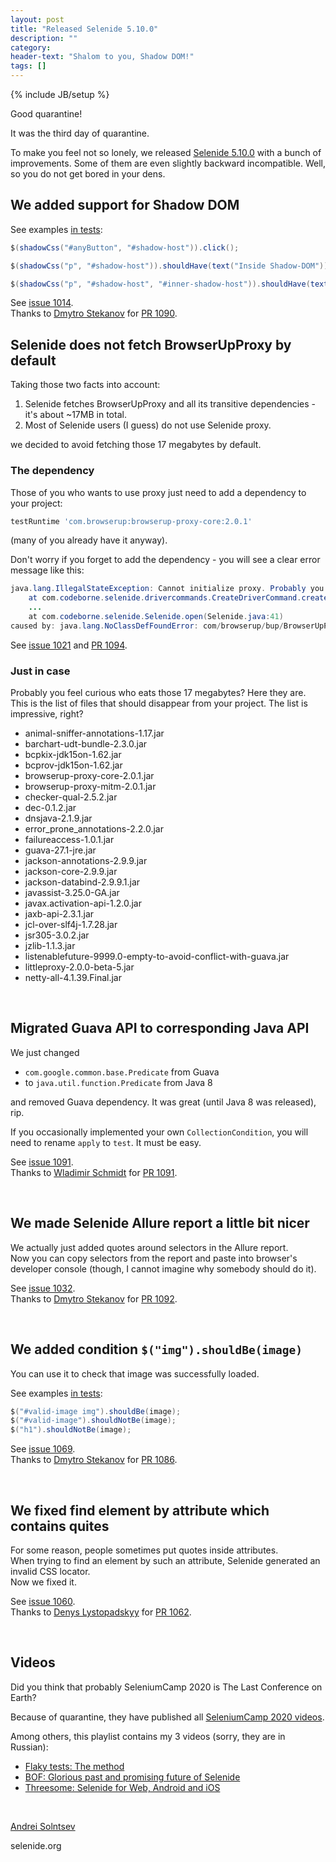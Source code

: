 ```yaml
---
layout: post
title: "Released Selenide 5.10.0"
description: ""
category:
header-text: "Shalom to you, Shadow DOM!"
tags: []
---
```

{% include JB/setup %}

Good quarantine!

It was the third day of quarantine.   

To make you feel not so lonely, we released [Selenide 5.10.0](https://github.com/selenide/selenide/milestone/93?closed=1) with
 a bunch of improvements. Some of them are even slightly backward incompatible. Well, so you do not get bored in your dens. 

## We added support for Shadow DOM

See examples [in tests](https://github.com/selenide/selenide/blob/master/src/test/java/integration/ShadowElementTest.java):

```java
$(shadowCss("#anyButton", "#shadow-host")).click();

$(shadowCss("p", "#shadow-host")).shouldHave(text("Inside Shadow-DOM"));

$(shadowCss("p", "#shadow-host", "#inner-shadow-host")).shouldHave(text("The Shadow-DOM inside another shadow tree"));
```

See [issue 1014](https://github.com/selenide/selenide/issues/1014).  
Thanks to [Dmytro Stekanov](https://github.com/dstekanov) for [PR 1090](https://github.com/selenide/selenide/pull/1090).


## Selenide does not fetch BrowserUpProxy by default

Taking those two facts into account:
1. Selenide fetches BrowserUpProxy and all its transitive dependencies - it's about ~17MB in total.
2. Most of Selenide users (I guess) do not use Selenide proxy.

we decided to avoid fetching those 17 megabytes by default.

### The dependency
Those of you who wants to use proxy just need to add a dependency to your project:

```groovy
testRuntime 'com.browserup:browserup-proxy-core:2.0.1'
```

(many of you already have it anyway).

Don't worry if you forget to add the dependency - you will see a clear error message like this:

```java
java.lang.IllegalStateException: Cannot initialize proxy. Probably you should add BrowserUpProxy dependency to your project.
    at com.codeborne.selenide.drivercommands.CreateDriverCommand.createDriver(CreateDriverCommand.java:44)
    ...
    at com.codeborne.selenide.Selenide.open(Selenide.java:41)
caused by: java.lang.NoClassDefFoundError: com/browserup/bup/BrowserUpProxy
```

See [issue 1021](https://github.com/selenide/selenide/issues/1021) and [PR 1094](https://github.com/selenide/selenide/pull/1094).


### Just in case

Probably you feel curious who eats those 17 megabytes? Here they are.    
This is the list of files that should disappear from your project. The list is impressive, right?

* animal-sniffer-annotations-1.17.jar
* barchart-udt-bundle-2.3.0.jar
* bcpkix-jdk15on-1.62.jar
* bcprov-jdk15on-1.62.jar
* browserup-proxy-core-2.0.1.jar
* browserup-proxy-mitm-2.0.1.jar
* checker-qual-2.5.2.jar
* dec-0.1.2.jar
* dnsjava-2.1.9.jar
* error_prone_annotations-2.2.0.jar
* failureaccess-1.0.1.jar
* guava-27.1-jre.jar
* jackson-annotations-2.9.9.jar
* jackson-core-2.9.9.jar
* jackson-databind-2.9.9.1.jar
* javassist-3.25.0-GA.jar
* javax.activation-api-1.2.0.jar
* jaxb-api-2.3.1.jar
* jcl-over-slf4j-1.7.28.jar
* jsr305-3.0.2.jar
* jzlib-1.1.3.jar
* listenablefuture-9999.0-empty-to-avoid-conflict-with-guava.jar
* littleproxy-2.0.0-beta-5.jar
* netty-all-4.1.39.Final.jar

<br>

## Migrated Guava API to corresponding Java API

We just changed 
* `com.google.common.base.Predicate` from Guava 
* to `java.util.function.Predicate` from Java 8 

and removed Guava dependency. It was great (until Java 8 was released), rip.

If you occasionally implemented your own `CollectionCondition`, you will need to rename `apply` to `test`. It must be easy. 

See [issue 1091](https://github.com/selenide/selenide/issues/1091).  
Thanks to [Wladimir Schmidt](https://github.com/wlsc) for [PR 1091](https://github.com/selenide/selenide/pull/1091).

<br>

## We made Selenide Allure report a little bit nicer

We actually just added quotes around selectors in the Allure report.  
Now you can copy selectors from the report and paste into browser's developer console (though, I cannot imagine why somebody should do it).  

See [issue 1032](https://github.com/selenide/selenide/issues/1032).  
Thanks to [Dmytro Stekanov](https://github.com/dstekanov) for [PR 1092](https://github.com/selenide/selenide/pull/1092).

<br>

## We added condition `$("img").shouldBe(image)`

You can use it to check that image was successfully loaded.  

See examples [in tests](https://github.com/selenide/selenide/blob/master/src/test/java/integration/ImageTest.java):

```java
$("#valid-image img").shouldBe(image);
$("#valid-image").shouldNotBe(image);
$("h1").shouldNotBe(image);
```

See [issue 1069](https://github.com/selenide/selenide/issues/1069).  
Thanks to [Dmytro Stekanov](https://github.com/dstekanov) for [PR 1086](https://github.com/selenide/selenide/pull/1086).

<br>

## We fixed find element by attribute which contains quites

For some reason, people sometimes put quotes inside attributes.  
When trying to find an element by such an attribute, Selenide generated an invalid CSS locator.  
Now we fixed it. 

See [issue 1060](https://github.com/selenide/selenide/issues/1060).  
Thanks to [Denys Lystopadskyy](https://github.com/denysLystopadskyy) for [PR 1062](https://github.com/selenide/selenide/pull/1062).

<br>

## Videos

Did you think that probably SeleniumCamp 2020 is The Last Conference on Earth? 

Because of quarantine, they have published all [SeleniumCamp 2020 videos](https://www.youtube.com/playlist?list=PLa7q-VITePQWDxFmiDrwlBZ1E9k_nnqLe).   

Among others, this playlist contains my 3 videos (sorry, they are in Russian):
* [Flaky tests: The method](https://www.youtube.com/watch?v=6MfMtky-0q4&list=PLa7q-VITePQWDxFmiDrwlBZ1E9k_nnqLe&index=35)
* [BOF: Glorious past and promising future of Selenide](https://www.youtube.com/watch?v=RmaTYY3B-Wg&list=PLa7q-VITePQWDxFmiDrwlBZ1E9k_nnqLe&index=41)
* [Threesome: Selenide for Web, Android and iOS](https://www.youtube.com/watch?v=4vI4Z6sE7OA&list=PLa7q-VITePQWDxFmiDrwlBZ1E9k_nnqLe&index=16)

 
<br>

[Andrei Solntsev](http://asolntsev.github.io/)

selenide.org
